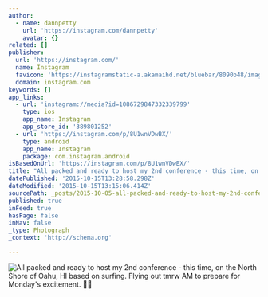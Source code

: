 ```yaml
---
author:
  - name: dannpetty
    url: 'https://instagram.com/dannpetty'
    avatar: {}
related: []
publisher:
  url: 'https://instagram.com/'
  name: Instagram
  favicon: 'https://instagramstatic-a.akamaihd.net/bluebar/8090b48/images/ico/favicon.ico'
  domain: instagram.com
keywords: []
app_links:
  - url: 'instagram://media?id=1086729847332339799'
    type: ios
    app_name: Instagram
    app_store_id: '389801252'
  - url: 'https://instagram.com/p/8U1wnVDwBX/'
    type: android
    app_name: Instagram
    package: com.instagram.android
isBasedOnUrl: 'https://instagram.com/p/8U1wnVDwBX/'
title: "All packed and ready to host my 2nd conference - this time, on the North Shore of Oahu, HI based on surfing. Flying out tmrw AM to prepare for Monday's excitement. \uD83C\uDF4D\uD83C\uDF05"
datePublished: '2015-10-15T13:28:58.298Z'
dateModified: '2015-10-15T13:15:06.414Z'
sourcePath: _posts/2015-10-05-all-packed-and-ready-to-host-my-2nd-conference-this-time.md
published: true
inFeed: true
hasPage: false
inNav: false
_type: Photograph
_context: 'http://schema.org'

---
```

![All packed and ready to host my 2nd conference - this time&comma; on the North Shore of Oahu&comma; HI based on surfing&period; Flying out tmrw AM to prepare for Monday's excitement&period; ](https://scontent.cdninstagram.com/hphotos-xfa1/t51.2885-15/s640x640/sh0.08/e35/12070940_999320666757310_540653722_n.jpg)
